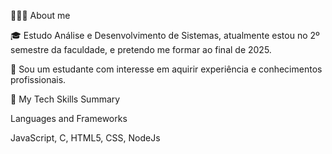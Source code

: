 👨🏻‍💻 About me

🎓 Estudo Análise e Desenvolvimento de Sistemas, atualmente estou no 2º semestre da faculdade, e pretendo me formar ao final de 2025.

🌱 Sou um estudante com interesse em aquirir experiência e conhecimentos profissionais.

🚀 My Tech Skills Summary

Languages and Frameworks

JavaScript, C, HTML5, CSS, NodeJs
